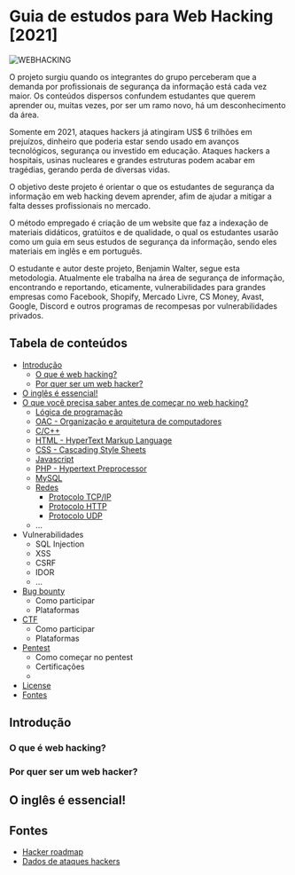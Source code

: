 # Guia de estudos para Web Hacking \[2021\]
![WEBHACKING](https://user-images.githubusercontent.com/86640585/137555285-2818548d-68f9-4658-b248-c3776367303a.png)

O projeto surgiu quando os integrantes do grupo perceberam que a demanda por profissionais de segurança da informação está cada vez maior. Os conteúdos dispersos confundem estudantes que querem aprender ou, muitas vezes, por ser um ramo novo, há um desconhecimento da área.

Somente em 2021, ataques hackers já atingiram US$ 6 trilhões em prejuízos, dinheiro que poderia estar sendo usado em avanços tecnológicos, segurança ou investido em educação. Ataques hackers a hospitais, usinas nucleares e grandes estruturas podem acabar em tragédias, gerando perda de diversas vidas.

O objetivo deste projeto é orientar o que os estudantes de segurança da informação em web hacking devem aprender, afim de ajudar a mitigar a falta desses profissionais no mercado.

O método empregado é criação de um website que faz a indexação de materiais didáticos, gratúitos e de qualidade, o qual os estudantes usarão como um guia em seus estudos de segurança da informação, sendo eles materiais em inglês e em português.

O estudante e autor deste projeto, Benjamin Walter, segue esta metodologia. Atualmente ele trabalha na área de segurança de informação, encontrando e reportando, eticamente, vulnerabilidades para grandes empresas como Facebook, Shopify, Mercado Livre, CS Money, Avast, Google, Discord e outros programas de recompesas por vulnerabilidades privados.




## Tabela de conteúdos
- [Introdução](#)
  - [O que é web hacking?](#)
  - [Por quer ser um web hacker?](#)
- [O inglês é essencial!](#)
- [O que você precisa saber antes de começar no web hacking?](#)
  - [Lógica de programação](#)
  - [OAC - Organização e arquitetura de computadores](#)
  - [C/C++](#)
  <!-- Devo incluir assembly? Acho que não, pois é web. OAC já vai dar -->
  - [HTML - HyperText Markup Language](#)
  - [CSS - Cascading Style Sheets](#)
  - [Javascript](#)
  - [PHP - Hypertext Preprocessor](#)
  - [MySQL](#)
  - [Redes](#) 
    - [Protocolo TCP/IP](#)
    - [Protocolo HTTP](#)
    - [Protocolo UDP](#)
  - ...
- Vulnerabilidades
  - SQL Injection
  - XSS
  - CSRF
  - IDOR
  - ...
- [Bug bounty](#)
  - Como participar
  - Plataformas
- [CTF](#)
  - Como participar
  - Plataformas
- [Pentest](#)
  - Como começar no pentest
  - Certificações
  - 
- [License](#license)
- [Fontes](#fontes)

## Introdução

### O que é web hacking?

### Por quer ser um web hacker?

## O inglês é essencial!

## Fontes

- [Hacker roadmap](https://github.com/sundowndev/hacker-roadmap)
- [Dados de ataques hackers](https://olhardigital.com.br/2021/09/12/seguranca/brasil-e-o-5o-pais-em-ataques-de-hackers-contra-empresas)
